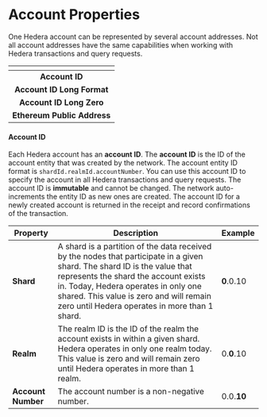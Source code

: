 # Account Properties

One Hedera account can be represented by several account addresses. Not all account addresses have the same capabilities when working with Hedera transactions and query requests.

<table data-view="cards"><thead><tr><th align="center"></th></tr></thead><tbody><tr><td align="center"><strong>Account ID</strong></td></tr><tr><td align="center"><strong>Account ID Long Format</strong></td></tr><tr><td align="center"><strong>Account ID Long Zero</strong></td></tr><tr><td align="center"><strong>Ethereum Public Address</strong></td></tr></tbody></table>

#### **Account ID**

Each Hedera account has an **account ID**. The **account ID** is the ID of the account entity that was created by the network. The account entity ID format is `shardId.realmId.accountNumber`. You can use this account ID to specify the account in all Hedera transactions and query requests. The account ID is **immutable** and cannot be changed. The network auto-increments the entity ID as new ones are created. The account ID for a newly created account is returned in the receipt and record confirmations of the transaction.

| Property           | Description                                                                                                                                                                                                                                                                                           | Example    |
| ------------------ | ----------------------------------------------------------------------------------------------------------------------------------------------------------------------------------------------------------------------------------------------------------------------------------------------------- | ---------- |
| **Shard**          | A shard is a partition of the data received by the nodes that participate in a given shard. The shard ID is the value that represents the shard the account exists in. Today, Hedera operates in only one shared. This value is zero and will remain zero until Hedera operates in more than 1 shard. | **0**.0.10 |
| **Realm**          | The realm ID is the ID of the realm the account exists in within a given shard. Hedera operates in only one realm today. This value is zero and will remain zero until Hedera operates in more than 1 realm.                                                                                          | 0.**0**.10 |
| **Account Number** | The account number is a non-negative number.                                                                                                                                                                                                                                                          | 0.0.**10** |

####
